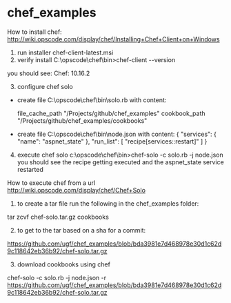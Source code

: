 chef_examples
=============

How to install chef:
http://wiki.opscode.com/display/chef/Installing+Chef+Client+on+Windows

1. run installer
  chef-client-latest.msi
2. verify install
  C:\opscode\chef\bin>chef-client --version

  you should see: Chef: 10.16.2

3. configure chef solo
 - create file C:\opscode\chef\bin\solo.rb with content:

   file_cache_path "/Projects/github/chef_examples"
   cookbook_path "/Projects/github/chef_examples/cookbooks"

  - create file C:\opscode\chef\bin\node.json with content:
    {
      "services": {
        "name": "aspnet_state"
      },
      "run_list": [
        "recipe[services::restart]"
      ]
    }

4. execute chef solo
  c:\opscode\chef\bin>chef-solo -c solo.rb -j node.json
  you should see the recipe getting executed and the aspnet_state service restarted

How to execute chef from a url
http://wiki.opscode.com/display/chef/Chef+Solo

1. to create a tar file  run the following in the chef_examples folder:

  tar zcvf chef-solo.tar.gz cookbooks

2. to get to the tar based on a sha for a commit:

  https://github.com/ugf/chef_examples/blob/bda3981e7d468978e30d1c62d9c118642eb36b92/chef-solo.tar.gz

3. download cookbooks using chef

  chef-solo -c solo.rb -j node.json  -r https://github.com/ugf/chef_examples/blob/bda3981e7d468978e30d1c62d9c118642eb36b92/chef-solo.tar.gz
